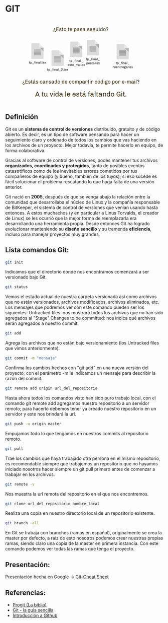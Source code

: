 # GIT

![Git acaba con versiones finales](../assets/git/git.png)

## Definición
Git es un **sistema de control de versiones** distribuido, gratuito y de código abierto. Es decir, es un tipo de software pensando para hacer un seguimiento claro y ordenado de todos los cambios que vas haciendo en los archivos de un proyecto. Mejor todavía, te permite hacerlo en equipo, de forma colaborativa.

Gracias al software de control de versiones, podés mantener tus archivos **organizados, coordinados y protegidos**, tanto de posibles eventos catastróficos como de los inevitables errores cometidos por tus compañeros de equipo (y bueno, también de los tuyos); si eso sucede es fácil solucionar el problema rescatando lo que haga falta de una versión anterior.

Git nació en **2005**, después de que se venga abajo la relación entre la comunidad que desarrollaba el núcleo de Linux y la compañía responsable de BitKeeper, el sistema de control de versiones que venían usando hasta entonces. A estos muchachos (y en particular a Linus Torvalds, el creador de Linux) se les ocurrió que la mejor forma de reemplazarla era desarrollando una herramienta propia. Desde entonces Git ha logrado evolucionar manteniendo su **diseño sencillo** y su tremenda **eficiencia**, incluso para manejar proyectos muy grandes.

## Lista comandos Git:

```bash
git init
```
Indicamos que el directorio donde nos encontramos comenzará a ser versionado bajo Git.

```bash
git status
```

Vemos el estado actual de nuestra carpeta versionada así como archivos que no están versionados, archivos modificados, archivos eliminados, etc. Los mensajes que podremos ver con este comando pueden ser los siguientes: 
Untracked files: nos mostrará todos los archivos que no han sido agregados al "Stage"
Changes to be committed: nos indica qué archivos serán agregados a nuestro commit.

```bash
git add
```

Agrega los archivos que no están bajo versionamiento (los Untracked files que vimos anteriormente).

```bash
git commit -m "mensaje"
```

Confirma los cambios hechos con "git add" en una nueva versión del proyecto; con el parámetro -m le indicamos un mensaje para describir la razón del commit.

```bash
git remote add origin url_del_repositorio
```

Hasta ahora todos los comandos visto han sido puro trabajo local, con el comando git remote add agregamos nuestro repositorio a un servidor remoto; para hacerlo debemos tener ya creado nuestro repositorio en un servidor y este nos brindará la url.

```bash
git push -u origin master
```

Empujamos todo lo que tengamos en nuestros commits al repositorio remoto.

```bash
git pull
```

Trae los cambios que haya trabajado otra persona en el mismo repositorio, es recomendable siempre que trabajemos un repositorio que no hayamos iniciado nosotros hacer siempre un git pull primero antes de comenzar a trabajar en los archivos.

```bash
git remote -v
```

Nos muestra la url remota del repositorio en el que nos encontremos.

```bash
git clone url_del_repositorio nombre_local
```

Realiza una copia en nuestro directorio local de un repositorio existente.

```bash
git branch -all
```

En Git se trabaja con branches (ramas en español), originalmente se crea la master por defecto, a raíz de esto nosotros podemos crear nuestras propias ramas, siendo claro una copia de la master en primera instancia. Con este comando podemos ver todas las ramas que tenga el proyecto.

## Presentación:

Presentación hecha en Google -> [Git-Cheat Sheet](../assets/git/ppt/git-cheatSheet.pdf)

## Referencias:

* [Progit (La biblia)](https://git-scm.com/book/es/v1)
* [Git - la guía sencilla](http://rogerdudler.github.io/git-guide/index.es.html)  
* [Introducción a Github](http://www.cristalab.com/tutoriales/introduccion-a-github-en-linux-ubuntu-c106086l)